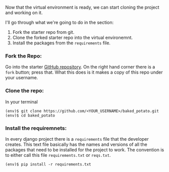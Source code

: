 Now that the virtual environment is ready, we can start cloning the project and working on it.

I'll go through what we're going to do in the section:

1. Fork the starter repo from git.
2. Clone the forked starter repo into the virtual environemnt.
3. Install the packages from the `requirements` file.


### Fork the Repo:

Go into the starter [GitHub repository](https://github.com/lailalelouch/baked_potato). On the right hand corner there is a `fork` button; press that. What this does is it makes a copy of this repo under your username.

### Clone the repo:

In your terminal 
```shell
(env)$ git clone https://github.com/<YOUR_USERNAME>/baked_potato.git
(env)$ cd baked_potato
```

### Install the requiremnets:

In every django project there is a `requirements` file that the developer creates. This text file basically has the names and versions of all the packages that need to be installed for the project to work. The convention is to either call this file `requirements.txt` or `reqs.txt`.

```
(env)$ pip install -r requirements.txt
```
